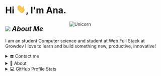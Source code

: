# Hi <img src="https://github.com/1999AZZAR/1999AZZAR/raw/main/resources/img/waving.gif" style="width: 30px; display: inline-block;" data-target="animated-image.originalImage">, I'm Ana.

<img align="right" width=300px alt="Unicorn" src="https://c.tenor.com/GN73MKBawZYAAAAi/busy-cute.gif" />

## <img src="https://media.giphy.com/media/ObNTw8Uzwy6KQ/giphy.gif" width="30px">&nbsp;**_About Me_**

I am an student Computer science and student at Web Full Stack at Growdev I love to learn and build something new, productive, innovative!

<details>
  <summary>☎️ Contact me</summary>
<div>
  <samp>
    <h2 align="center">you can reach me by:</h2>
    <p align="center">
      <br/>
      <a href="https://www.linkedin.com/in/analuiza-rodrigueschiamenti/" target="blank"><img align="center"
         src="https://img.shields.io/badge/linkedin-%231DA1F2.svg?style=for-the-badge&logo=linkedin&logoColor=white"
         alt="azzar" height="30"/></a>
      <a href="mailto:analuizarodrigueschiamenti@gmail.com" target="blank"><img align="center"
         src="https://img.shields.io/badge/gmail-EA4335.svg?style=for-the-badge&logo=gmail&logoColor=white"
         alt="azzar" height="30"/></a>
         <a href="https://www.instagram.com/ana.chiamenti/" target="blank"><img align="center"
         src="https://img.shields.io/badge/instagram-%23E4405F.svg?style=for-the-badge&logo=Instagram&logoColor=white"
         alt="azzar" height="30"/></a>
      <br>
    </p>
  </samp>
</div>
</details>

<details>
  <summary>🧮 About</summary>
<div>
<samp>
<h2 align="center">About this Account</h2>

📕- School: I am an student Computer science and student at Web Full Stack.

💻- My hobbies: Are playing on the computer, reading and studying.

🤓- Learning: I'm currently learning HTML, CSS, and getting started with GitHub and Git.

☎- Professional Experiences: I have experience with people, as I worked as a receptionist.
I have done an internship in administration.

 </p>
 </samp>
</div>
</details>
  
<details> 
  <summary>💻 GitHub Profile Stats</summary>
  <div>
  <samp>
    <h2 align="center"> Github stats </h2>
      <br/>
    <details open>
  <summary><h3>Languages</h3></summary>
            <p align="center">
        <a href="https://github.com/1999AZZAR/">
          <img src="https://github-readme-stats.vercel.app/api/top-langs/?username=AnaLuizaRChiamenti&langs_count=6&theme=gruvbox&layout=compact&hide_border=true"
          alt="AnaLuizaRChiamenti :: overall Top Langs " /></a>
          </a>
        </p>
</details>
    <details open>
  <summary><h3>Stasistic</h3></summary>
        <p align="center">
          <a href="https://github.com/AnaLuizaRChiamenti/">
          <img width="49.5%" src="https://github-readme-stats.vercel.app/api?username=AnaLuizaRChiamenti&show_icons=true&theme=gruvbox&hide_border=true" />
          <img width="49.5%" src="https://github-readme-streak-stats.herokuapp.com/?user=AnaLuizaRChiamenti&theme=gruvbox&hide_border=true" />
          </a>
       </p>
     <br>
     </samp>
  </div>    
</details>
</samp>
</div>

